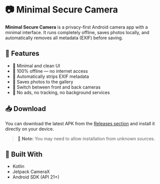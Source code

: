 # 📷 Minimal Secure Camera

**Minimal Secure Camera** is a privacy-first Android camera app with a minimal interface. It runs completely offline, saves photos locally, and automatically removes all metadata (EXIF) before saving.

## 🚀 Features

- 📸 Minimal and clean UI  
- 📴 100% offline — no internet access  
- 🧹 Automatically strips EXIF metadata  
- 💾 Saves photos to the gallery  
- 🔄 Switch between front and back cameras  
- 🔐 No ads, no tracking, no background services  

## 📥 Download

You can download the latest APK from the [Releases section](https://github.com/FinnMem/MinimalSecureCamera/releases) and install it directly on your device.

> 🔐 **Note:** You may need to allow installation from unknown sources.

## 🧰 Built With

- Kotlin  
- Jetpack CameraX  
- Android SDK (API 21+)  
